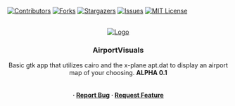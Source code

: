 

[![Contributors][contributors-shield]][contributors-url]
[![Forks][forks-shield]][forks-url]
[![Stargazers][stars-shield]][stars-url]
[![Issues][issues-shield]][issues-url]
[![MIT License][license-shield]][license-url]


<br />
<div align="center">
  <a href="https://github.com/IASXP/AirportVisuals">
    <img src="https://icons8.com/icon/dr5aRtKymdbz/airport-location" alt="Logo"/>
  </a>

<h3 align="center">AirportVisuals</h3>

  <p align="center">
    Basic gtk app that utilizes cairo and the x-plane apt.dat to display an airport map of your choosing. <b>ALPHA 0.1<b>
    <br />
    <br />
    <br />
    ·
    <a href="https://github.com/IASXP/AirportVisuals/issues">Report Bug</a>
    ·
    <a href="https://github.com/IASXP/AirportVisuals/issues">Request Feature</a>
  </p>
</div>


[contributors-shield]: https://img.shields.io/github/contributors/evwltrs/paletino.svg?style=for-the-badge
[contributors-url]: https://github.com/IASXP/AirportVisuals/graphs/contributors
[forks-shield]: https://img.shields.io/github/forks/evwltrs/paletino.svg?style=for-the-badge
[forks-url]: https://github.com/IASXP/AirportVisuals/network/members
[stars-shield]: https://img.shields.io/github/stars/evwltrs/paletino.svg?style=for-the-badge
[stars-url]: https://github.com/IASXP/AirportVisuals/stargazers
[issues-shield]: https://img.shields.io/github/issues/evwltrs/paletino.svg?style=for-the-badge
[issues-url]: https://github.com/IASXP/AirportVisuals/issues
[license-shield]: https://img.shields.io/github/license/evwltrs/paletino.svg?style=for-the-badge
[license-url]: https://github.com/IASXP/AirportVisuals/blob/main/LICENSE.txt
